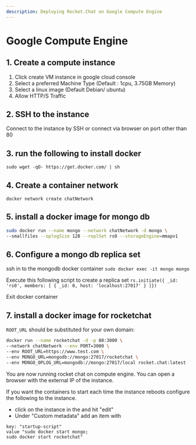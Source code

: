 ```yaml
---
description: Deploying Rocket.Chat on Google Compute Engine
---
```


# Google Compute Engine

## 1. Create a compute instance

1. Click create VM instance in google cloud console
2. Select a preferred Machine Type \(Default : 1cpu, 3.75GB Memory\)
3. Select a linux image \(Default Debian/ ubuntu\)
4. Allow HTTP/S Traffic

## 2. SSH to the instance

Connect to the instance by SSH or connect via browser on port other than 80

## 3. run the following to install docker

`sudo wget -qO- https://get.docker.com/ | sh`

## 4. Create a container network

`docker network create chatNetwork`

## 5. install a docker image for mongo db

```bash
sudo docker run --name mongo --network chatNetwork -d mongo \
--smallfiles --oplogSize 128 --replSet rs0 --storageEngine=mmapv1
```

## 6. Configure a mongo db replica set

ssh in to the mongodb docker container `sudo docker exec -it mongo mongo`

Execute this following script to create a replica set `rs.initiate({ _id: 'rs0', members: [ { _id: 0, host: 'localhost:27017' } ]})`

Exit docker container

## 7. install a docker image for rocketchat

`ROOT_URL` should be substituted for your own domain:

```bash
docker run --name rocketchat -d -p 80:3000 \
--network chatNetwork --env PORT=3000 \
--env ROOT_URL=https://www.test.com \
--env MONGO_URL=mongodb://mongo:27017/rocketchat \
--env MONGO_OPLOG_URL=mongodb://mongo:27017/local rocket.chat:latest
```

You are now running rocket chat on compute engine. You can open a browser with the external IP of the instance.

If you want the containers to start each time the instance reboots configure the following to the instance.

* click on the instance in the and hit "edit"
* Under "Custom metadata" add an item with

```text
key: "startup-script"
value "sudo docker start mongo;
sudo docker start rocketchat"
```


